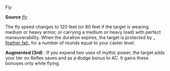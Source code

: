 Fly

**Source** [_fly_](spells/fly)

The fly speed changes to 120 feet (or 80 feet if the target is wearing medium or heavy armor, or carrying a medium or heavy load) with perfect maneuverability. When the duration expires, the target is protected by _ [feather fall](spells/featherFall#_feather-fall)_ for a number of rounds equal to your caster level.

**Augmented (3rd)** : If you expend two uses of mythic power, the target adds your tier on Reflex saves and as a dodge bonus to AC. It gains these bonuses only while flying.

